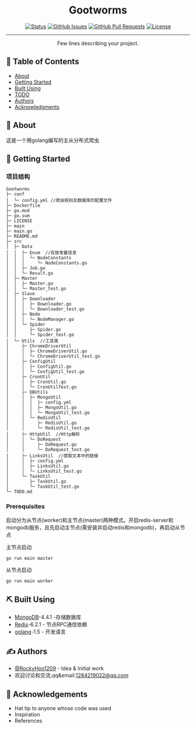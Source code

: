 <p align="center">
  <a href="" rel="noopener"></a>
</p>

<h1 align="center">Gootworms</h1>

<div align="center">

[![Status](https://img.shields.io/badge/status-active-success.svg)]()
[![GitHub Issues](https://img.shields.io/github/issues/kylelobo/The-Documentation-Compendium.svg)](https://github.com/kylelobo/The-Documentation-Compendium/issues)
[![GitHub Pull Requests](https://img.shields.io/github/issues-pr/kylelobo/The-Documentation-Compendium.svg)](https://github.com/kylelobo/The-Documentation-Compendium/pulls)
[![License](https://img.shields.io/badge/license-MIT-blue.svg)](/LICENSE)

</div>

---

<p align="center"> Few lines describing your project.
    <br> 
</p>

## 📝 Table of Contents

- [About](#about)
- [Getting Started](#getting_started)
- [Built Using](#built_using)
- [TODO](./TODO.md)
- [Authors](#authors)
- [Acknowledgments](#acknowledgement)

## 🧐 About <a name = "about"></a>
这是一个用golang编写的主从分布式爬虫

## 🏁 Getting Started <a name = "getting_started"></a>
### 项目结构
```
Gootworms
├─ conf
│  └─ config.yml //爬虫规则及数据库的配置文件
├─ Dockerfile   
├─ go.mod
├─ go.sum
├─ LICENSE
├─ main
├─ main.go
├─ README.md
├─ src
│  ├─ Data
│  │  ├─ Enum  //存放常量信息
│  │  │  └─ NodeConstants
│  │  │     └─ NodeConstants.go 
│  │  ├─ Job.go
│  │  └─ Result.go
│  ├─ Master
│  │  ├─ Master.go
│  │  └─ Master_test.go
│  ├─ Slave
│  │  ├─ Downloader
│  │  │  ├─ Downloader.go
│  │  │  └─ Downloader_test.go
│  │  ├─ Node
│  │  │  └─ NodeManager.go
│  │  └─ Spider
│  │     ├─ Spider.go
│  │     └─ Spider_test.go
│  └─ Utils  //工具类
│     ├─ ChromeDriverUtil
│     │  ├─ ChromeDriverUtil.go
│     │  └─ ChromeDriverUtil_test.go
│     ├─ ConfigUtil
│     │  ├─ ConfigUtil.go
│     │  └─ ConfigUtil_test.go
│     ├─ CronUtil
│     │  ├─ CronUtil.go
│     │  └─ CronUtilTest.go
│     ├─ DBUtils
│     │  ├─ MongoUtil
│     │  │  ├─ config.yml
│     │  │  ├─ MongoUtil.go
│     │  │  └─ MongoUtil_test.go
│     │  └─ RedisUtil
│     │     ├─ RedisUtil.go
│     │     └─ RedisUtil_test.go
│     ├─ HttpUtil  //Http解析
│     │  └─ DoRequest
│     │     ├─ DoRequest.go
│     │     └─ DoRequest_test.go
│     ├─ LinksUtil  //提取文本中的链接
│     │  ├─ config.yml
│     │  ├─ LinksUtil.go
│     │  └─ LinksUtil_test.go
│     └─ TaskUtil
│        ├─ TaskUtil.go
│        └─ TaskUtil_test.go
└─ TODO.md

```

### Prerequisites

启动分为从节点(worker)和主节点(master)两种模式。开启redis-server和mongodb服务，且先启动主节点(需安装并启动redis和mongodb)，再启动从节点


主节点启动
```
go run main master
```

从节点启动
```
go run main worker
```

## ⛏️ Built Using <a name = "built_using"></a>

- [MongoDB](https://www.mongodb.com/)-4.4.1 -存储数据库
- [Redis](https://expressjs.com/)-6.2.1 - 节点RPC通信依赖
- [golang](https://vuejs.org/)-1.5 - 开发语言


## ✍️ Authors <a name = "authors"></a>

- [@RockyHoo1209](https://github.com/RockyHoo1209) - Idea & Initial work
- 欢迎讨论和交流,qq&email:1284219022@qq.com

## 🎉 Acknowledgements <a name = "acknowledgement"></a>

- Hat tip to anyone whose code was used
- Inspiration
- References
